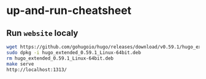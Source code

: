 # up-and-run-cheatsheet

## Run `website` localy

```bash
wget https://github.com/gohugoio/hugo/releases/download/v0.59.1/hugo_extended_0.59.1_Linux-64bit.deb
sudo dpkg -i hugo_extended_0.59.1_Linux-64bit.deb
rm hugo_extended_0.59.1_Linux-64bit.deb
make serve
http://localhost:1313/
```
